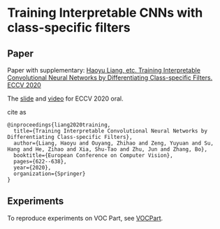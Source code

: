 # Training Interpretable CNNs with class-specific filters

## Paper

Paper with supplementary: [Haoyu Liang, etc. Training Interpretable Convolutional Neural Networks by Differentiating Class-specific Filters. ECCV 2020](https://arxiv.org/abs/2007.08194)

The [slide](https://drive.google.com/file/d/1GNL08EtvaILxbrwVHFkQ7TRyHcbM-e4E/view?usp=drive_link) and [video](https://drive.google.com/file/d/14lEtrwgdOv3c812qb37m0TYRs3Qpgxqg/view?usp=drive_link) for ECCV 2020 oral.

cite as

```
@inproceedings{liang2020training,
  title={Training Interpretable Convolutional Neural Networks by Differentiating Class-specific Filters},
  author={Liang, Haoyu and Ouyang, Zhihao and Zeng, Yuyuan and Su, Hang and He, Zihao and Xia, Shu-Tao and Zhu, Jun and Zhang, Bo},
  booktitle={European Conference on Computer Vision},
  pages={622--638},
  year={2020},
  organization={Springer}
}
```


## Experiments

To reproduce experiments on VOC Part, see [VOCPart](VOCPart/README.md).
